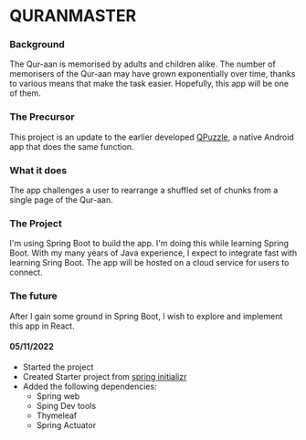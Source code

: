 # QURANMASTER

### Background

The Qur-aan is memorised by adults and children alike. The number of memorisers of the Qur-aan may have grown exponentially over time, thanks to various means that make the task easier. Hopefully, this app will be one of them.

### The Precursor

This project is an update to the earlier developed [QPuzzle](https://play.google.com/store/apps/details?id=com.haneef.qpuzzlecomplete), a native Android app that does the same function.

### What it does

The app challenges a user to rearrange a shuffled set of chunks from a single page of the Qur-aan.

### The Project

I'm using Spring Boot to build the app. I'm doing this while learning Spring Boot. With my many years of Java experience, I expect to integrate fast with learning Sring Boot. The app will be hosted on a cloud service for users to connect.

### The future

After I gain some ground in Spring Boot, I wish to explore and implement this app in React.

#### 05/11/2022
* Started the project
* Created Starter project from [spring initializr](http://start.spring.io)
* Added the following dependencies:
    - Spring web
    - Sping Dev tools
    - Thymeleaf
    - Spring Actuator


